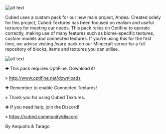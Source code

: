 
![alt text](https://i.imgur.com/uDekgeX.png "Cubed Textures")

Cubed uses a custom pack for our new main project, Andea. Created solely for this project, Cubed Textures has been focused on realism and useful textures for meeting our needs. This pack relies on Optifine to operate correctly, making use of many features such as biome-specific textures, custom models and connected textures. If you're using this for the first time, we advise visiting /warp pack on our Minecraft server for a full repository of blocks, items and textures you can utilise.

![alt text](https://i.imgur.com/HKzc3E4.png "Requirements")

✚ This pack requires OptiFine. Download it!

  » http://www.optifine.net/downloads


✚ Remember to enable Connected Textures!

  » Thank you for using Cubed Textures.

  
✚ If you need help, join the Discord!

  » https://cubed.community/discord
  
  
  
  
By Aequotis & Tarago
  
